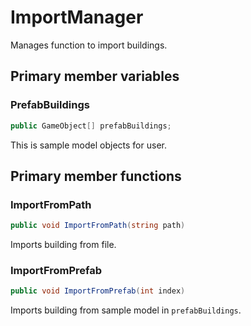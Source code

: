 # ImportManager
Manages function to import buildings.

## Primary member variables
### PrefabBuildings
```cs
public GameObject[] prefabBuildings;
```
This is sample model objects for user.

## Primary member functions
### ImportFromPath
```cs
public void ImportFromPath(string path)
```
Imports building from file.

### ImportFromPrefab
```cs
public void ImportFromPrefab(int index)
```
Imports building from sample model in `prefabBuildings`.
